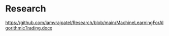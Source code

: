 # Research

https://github.com/iamvrajpatel/Research/blob/main/MachineLearningForAlgorithmicTrading.docx
